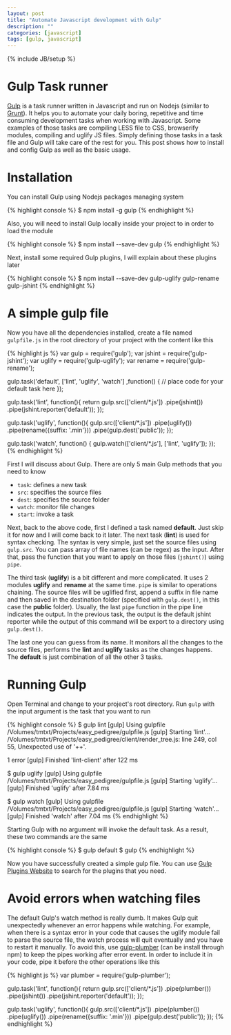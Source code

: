 ```yaml
---
layout: post
title: "Automate Javascript development with Gulp"
description: ""
categories: [javascript]
tags: [gulp, javascript]
---
```

{% include JB/setup %}

# Gulp Task runner

[Gulp](http://gulpjs.com/) is a task runner written in Javascript and run on
Nodejs (similar to [Grunt](http://gruntjs.com/)). It helps you to automate your
daily boring, repetitive and time consuming development tasks when working with
Javascript. Some examples of those tasks are compiling LESS file to CSS,
browserify modules, compiling and uglify JS files. Simply defining those tasks
in a task file and Gulp will take care of the rest for you. This post shows how
to install and config Gulp as well as the basic usage.

# Installation

You can install Gulp using Nodejs packages managing system

{% highlight console %}
$ npm install -g gulp
{% endhighlight %}

Also, you will need to install Gulp locally inside your project to in order to
load the module

{% highlight console %}
$ npm install --save-dev gulp
{% endhighlight %}

Next, install some required Gulp plugins, I will explain about these plugins
later

{% highlight console %}
$ npm install --save-dev gulp-uglify gulp-rename gulp-jshint
{% endhighlight %}

<!-- more -->

# A simple gulp file

Now you have all the dependencies installed, create a file named `gulpfile.js` in
the root directory of your project with the content like this

{% highlight js %}
var gulp = require('gulp');
var jshint = require('gulp-jshint');
var uglify = require('gulp-uglify');
var rename = require('gulp-rename');

gulp.task('default', ['lint', 'uglify', 'watch'] ,function() {
  // place code for your default task here
});

gulp.task('lint', function(){
  return gulp.src(['client/*.js'])
    .pipe(jshint())
    .pipe(jshint.reporter('default'));
});

gulp.task('uglify', function(){
  gulp.src(['client/*.js'])
    .pipe(uglify())
    .pipe(rename({suffix: '.min'}))
    .pipe(gulp.dest('public'));
});

gulp.task('watch', function() {
  gulp.watch(['client/*.js'], ['lint', 'uglify']);
});
{% endhighlight %}

First I will discuss about Gulp. There are only 5 main Gulp methods that you
need to know

* `task`: defines a new task
* `src`: specifies the source files
* `dest`: specifies the source folder
* `watch`: monitor file changes
* `start`: invoke a task

Next, back to the above code, first I defined a task named **default**. Just
skip it for now and I will come back to it later. The next task (**lint**) is
used for syntax checking. The syntax is very simple, just set the source files
using `gulp.src`. You can pass array of file names (can be regex) as the input. After
that, pass the function that you want to apply on those files (`jshint()`) using
`pipe`.

The third task (**uglify**) is a bit different and more complicated. It uses 2
modules **uglify** and **rename** at the same time. `pipe` is similar to
operations chaining. The source files will be uglified first, append a
suffix in file name and then saved in the destination folder (specified with
`gulp.dest()`, in this case the **public** folder). Usually, the last `pipe`
function in the pipe line indicates the output. In the previous task, the output
is the default jshint reporter while the output of this command will be export
to a directory using `gulp.dest()`.

The last one you can guess from its name. It monitors all the changes to the
source files, performs the **lint** and **uglify** tasks as the changes happens.
The **default** is just combination of all the other 3 tasks.

# Running Gulp

Open Terminal and change to your project's root directory. Run `gulp` with the
input argument is the task that you want to run

{% highlight console %}
$ gulp lint
[gulp] Using gulpfile /Volumes/tmtxt/Projects/easy_pedigree/gulpfile.js
[gulp] Starting 'lint'...
/Volumes/tmtxt/Projects/easy_pedigree/client/render_tree.js: line 249, col 55, Unexpected use of '++'.

1 error
[gulp] Finished 'lint-client' after 122 ms

$ gulp uglify
[gulp] Using gulpfile /Volumes/tmtxt/Projects/easy_pedigree/gulpfile.js
[gulp] Starting 'uglify'...
[gulp] Finished 'uglify' after 7.84 ms

$ gulp watch
[gulp] Using gulpfile /Volumes/tmtxt/Projects/easy_pedigree/gulpfile.js
[gulp] Starting 'watch'...
[gulp] Finished 'watch' after 7.04 ms
{% endhighlight %}

Starting Gulp with no argument will invoke the default task. As a result, these
two commands are the same

{% highlight console %}
$ gulp default
$ gulp
{% endhighlight %}

Now you have successfully created a simple gulp file. You can use
[Gulp Plugins Website](http://gulpjs.com/plugins/) to search for the plugins that
you need.

# Avoid errors when watching files

The default Gulp's watch method is really dumb. It makes Gulp quit unexpectedly
whenever an error happens while watching. For example, when there is a syntax
error in your code that causes the uglify module fail to parse the source file,
the watch process will quit eventually and you have to restart it manually. To
avoid this, use [gulp-plumber](https://www.npmjs.org/package/gulp-plumber/) (can
be install through npm) to keep the pipes working after error event. In order to
include it in your code, pipe it before the other operations like this

{% highlight js %}
var plumber = require('gulp-plumber');

gulp.task('lint', function(){
  return gulp.src(['client/*.js'])
    .pipe(plumber())
    .pipe(jshint())
    .pipe(jshint.reporter('default'));
});

gulp.task('uglify', function(){
  gulp.src(['client/*.js'])
    .pipe(plumber())
    .pipe(uglify())
    .pipe(rename({suffix: '.min'}))
    .pipe(gulp.dest('public'));
});
{% endhighlight %}
